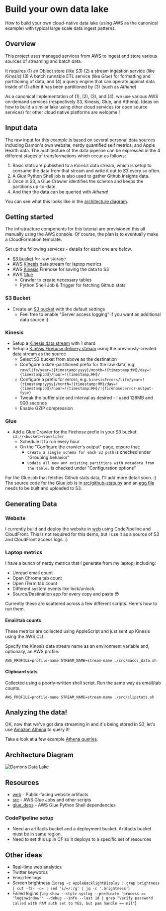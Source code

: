 # Build your own data lake

How to build your own cloud-native data lake (using AWS as the canonical example) with typical large scale data ingest patterns.

## Overview

This project uses managed services from AWS to ingest and store various sources of streaming and batch data.

It requires (1) an Object store (like *S3*) (2) a stream ingestion service (like *Kinesis*) (3) A batch runnable ETL service (like *Glue*) for formatting and partitioning of data, and (4) a query engine that can operate against data inside of (1) after it has been partitioned by (3) (such as *Athena*)

As a canonical implementation of (1), (2), (3), and (4), we use various AWS on-demand services (respectively S3, Kinesis, Glue, and Athena).  Ideas on how to build a similar lake using other cloud services (or open source services) for other cloud native platforms are welcome !

## Input data

The raw input for this example is based on several personal data sources including Damon's own website, nerdy quantified self metrics, and Apple Health data.  The architecture of the data pipeline can be expressed in the 4 different stages of transformations which occur as follows:

1. Basic stats are published to a *Kinesis* data stream, which is setup to consume the data from that stream and write it out to *S3* every so often.
2. A *Glue* Python Shell job is also used to gather Github Insights data.
3. Once in S3, a Glue Crawler identifies the schema and keeps the partitions up-to-date.
4. And then the data can be queried with *Athena*!

You can see what this looks like in the [architecture diagram](#architecture-diagram).

## Getting started

The infratructure components for this tutorial are provisioned this all manually using the AWS console.  Of course, the plan is to eventually make a CloudFormation template.

Set up the following services - details for each one are below.

- [S3 bucket](#s3-bucket) for raw storage
- AWS [Kinesis](#kinesis) data stream for laptop metrics
- AWS [Kinesis](#kinesis) Firehose for saving the data to S3
- AWS [Glue](#glue)
  - Crawler to create necessary tables
  - Python Shell Job & Trigger for fetching Github stats

### S3 Bucket

- Create an [S3 bucket](https://s3.console.aws.amazon.com/s3/home) with the default settings
  - Feel free to enable "Server access logging" if you want an additional data source :)

### Kinesis

- Setup a [Kinesis data stream](https://console.aws.amazon.com/kinesis/home#/streams/create) with 1 shard
- Setup a [Kinesis Firehose delivery stream](https://console.aws.amazon.com/firehose/home#/wizard/nameAndSource) using the previously-created data stream as the source
  - Select S3 bucket from above as the destination
  - Configure a date-partitioned prefix for the raw data, e.g. `raw/life/year=!{timestamp:yyyy}/month=!{timestamp:MM}/day=!{timestamp:dd}/hour=!{timestamp:HH}/`
  - Configure a prefix for errors, e.g. `kinesisErrors/life/year=!{timestamp:yyyy}/month=!{timestamp:MM}/day=!{timestamp:dd}/hour=!{timestamp:HH}/!{firehose:error-output-type}`
  - Tweak the buffer size and interval as desired - I used 128MB and 900 seconds
  - Enable GZIP compression

### Glue

- Add a Glue Crawler for the Firehose prefix in your S3 bucket: `s3://<bucket>/raw/life/`
  - Schedule it to run every hour
  - On the "Configure the crawler's output" page, ensure that:
    - `Create a single schema for each S3 path` is checked under "Grouping behavior"
    - `Update all new and existing partitions with metadata from the table.` is checked under "Configuration options"

For the Glue job that fetches Github stats data, I'll add more detail soon. :) 
The source code for the Glue job is in [src/github-stats.py](src/github-stats.py) and an [egg file](glue_deps/) needs to be built and uploaded to S3.

## Generating Data

### Website

I currently build and deploy the website in [web](web/) using CodePipeline and CloudFront. This is not required for this demo, but I use it as a source of S3 and CloudFront access logs. :) 

### Laptop metrics

I have a bunch of nerdy metrics that I generate from my laptop, including:
- Unread email count
- Open Chrome tab count
- Open iTerm tab count
- Different system events like lock/unlock
- Source/Destination app for every copy and paste 😳

Currently these are scattered across a few different scripts. Here's how to run them.

#### Email/tab counts

These metrics are collected using AppleScript and just sent up Kinesis using the AWS CLI.

Specify the Kinesis data stream name as an environment variable and, optionally, an AWS profile:

```shell
AWS_PROFILE=profile-name STREAM_NAME=stream-name ./src/macos_data.sh
```

#### Clipboard stats

Collected using a poorly-written shell script. Run the same way as email/tab counts.

```shell
AWS_PROFILE=profile-name STREAM_NAME=stream-name ./src/clipstats.sh
```

## Analyzing the data!

OK, now that we've got data streaming in and it's being stored in S3, let's use [Amazon Athena](https://console.aws.amazon.com/athena/home) to query it!

Take a look at a few example [Athena queries](Notes_Athena.md).

## Architecture Diagram

![Damons Data Lake](web/assets/images/damons-data-lake-arch.png)

## Resources

- [web](web/) - Public-facing website artifacts
- [src](src/) - AWS Glue Jobs and other scripts
- [glue_deps](glue_deps/) - AWS Glue Python Shell dependencies

### CodePipeline setup

- Need an artifacts bucket and a deployment bucket. Artifacts bucket must be in same region.
- Need to set this up in CF so it deploys to a specific set of resources

## Other ideas

- Real-time web analytics
- Twitter keywords
- Emoji feelings
- Screen brightness (`ioreg -c AppleBacklightDisplay | grep brightness | cut -f2- -d= | sed 's/=/:/g' | jq -c '.brightness'`)
- Failed logins (`log show --style syslog --predicate 'process == "loginwindow"' --debug --info --last 1d | grep "Verify password called with PAM auth set to YES, but pam handle == nil"`)
